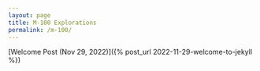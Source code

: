 ```yaml
---
layout: page
title: M-100 Explorations
permalink: /m-100/
---
```


[Welcome Post (Nov 29, 2022)]({% post_url 2022-11-29-welcome-to-jekyll %})
